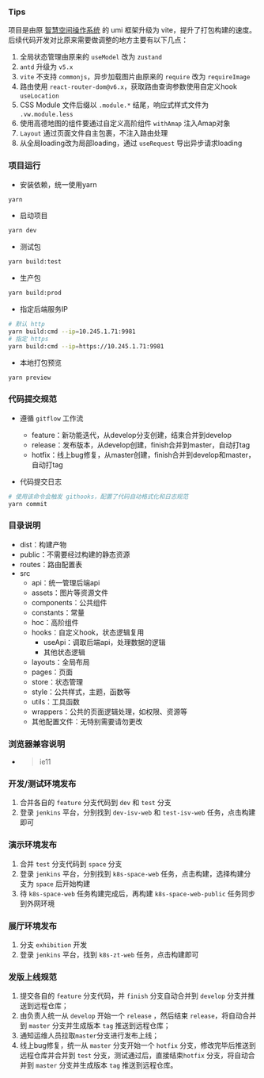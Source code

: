 ### Tips
项目是由原 [智慧空间操作系统]((http://10.245.1.10:18080/web/gemdale-web.git) ) 的 umi 框架升级为 vite，提升了打包构建的速度。后续代码开发对比原来需要做调整的地方主要有以下几点：

1. 全局状态管理由原来的 `useModel` 改为 `zustand`
2. `antd` 升级为 `v5.x`
3. `vite` 不支持 `commonjs`，异步加载图片由原来的 `require` 改为 `requireImage`
4. 路由使用 `react-router-dom@v6.x`，获取路由查询参数使用自定义hook `useLocation`
5. CSS Module 文件后缀以 `.module.*` 结尾，响应式样式文件为 `.vw.module.less`
6. 使用高德地图的组件要通过自定义高阶组件 `withAmap` 注入Amap对象
7. `Layout` 通过页面文件自主包裹，不注入路由处理
8. 从全局loading改为局部loading，通过 `useRequest` 导出异步请求loading

### 项目运行

- 安装依赖，统一使用yarn
```bash
yarn
```

- 启动项目
```bash
yarn dev
```

- 测试包
```bash
yarn build:test
```

- 生产包
```bash
yarn build:prod
```
- 指定后端服务IP
```bash
# 默认 http
yarn build:cmd --ip=10.245.1.71:9981
# 指定 https
yarn build:cmd --ip=https://10.245.1.71:9981
```

- 本地打包预览
```bash
yarn preview
```


### 代码提交规范

- 遵循 `gitflow` 工作流
    - feature：新功能迭代，从develop分支创建，结束合并到develop
    - release：发布版本，从develop创建，finish合并到master，自动打tag
    - hotfix：线上bug修复，从master创建，finish合并到develop和master，自动打tag

- 代码提交日志
```bash
# 使用该命令会触发 githooks，配置了代码自动格式化和日志规范
yarn commit
```

### 目录说明
- dist：构建产物
- public：不需要经过构建的静态资源
- routes：路由配置表
- src
    - api：统一管理后端api
    - assets：图片等资源文件
    - components：公共组件
    - constants：常量
    - hoc：高阶组件
    - hooks：自定义hook，状态逻辑复用
      - useApi：调取后端api，处理数据的逻辑
      - 其他状态逻辑
    - layouts：全局布局
    - pages：页面
    - store：状态管理
    - style：公共样式，主题，函数等
    - utils：工具函数
    - wrappers：公共的页面逻辑处理，如权限、资源等
    - 其他配置文件：无特别需要请勿更改


### 浏览器兼容说明
- >ie11

### 开发/测试环境发布
1. 合并各自的 `feature` 分支代码到 `dev` 和 `test` 分支
2. 登录 `jenkins` 平台，分别找到 `dev-isv-web` 和 `test-isv-web` 任务，点击构建即可

### 演示环境发布
1. 合并 `test` 分支代码到 `space` 分支
2. 登录 `jenkins` 平台，分别找到 `k8s-space-web` 任务，点击构建，选择构建分支为 `space` 后开始构建
3. 待 `k8s-space-web` 任务构建完成后，再构建 `k8s-space-web-public` 任务同步到外网环境

### 展厅环境发布
1. 分支 `exhibition` 开发
2. 登录 `jenkins` 平台，找到 `k8s-zt-web` 任务，点击构建即可


### 发版上线规范
1. 提交各自的 `feature` 分支代码，并 `finish` 分支自动合并到 `develop` 分支并推送到远程仓库；
2. 由负责人统一从 `develop` 开始一个 `release` ，然后结束 `release`，将自动合并到 `master` 分支并生成版本 `tag` 推送到远程仓库；
3. 通知运维人员拉取`master`分支进行发布上线；
4. 线上bug修复，统一从 `master` 分支开始一个 `hotfix` 分支，修改完毕后推送到远程仓库并合并到 `test` 分支，测试通过后，直接结束`hotfix` 分支，将自动合并到 `master` 分支并生成版本 `tag` 推送到远程仓库。